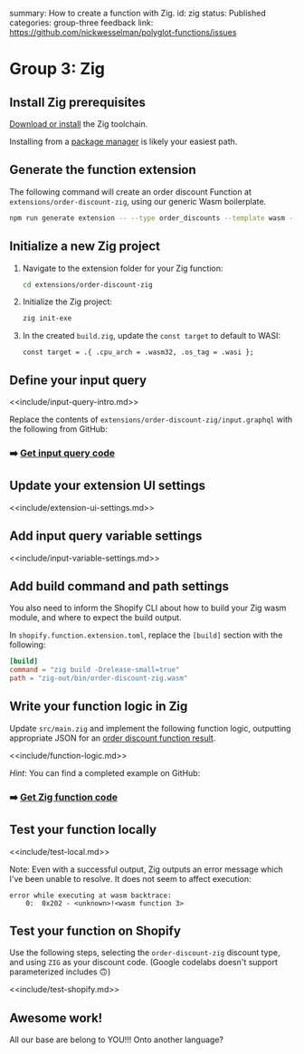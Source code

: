summary: How to create a function with Zig.
id: zig
status: Published
categories: group-three
feedback link: https://github.com/nickwesselman/polyglot-functions/issues

# Group 3: Zig

## Install Zig prerequisites

[Download or install](https://ziglang.org/download/) the Zig toolchain.

Installing from a [package manager](https://github.com/ziglang/zig/wiki/Install-Zig-from-a-Package-Manager) is likely your easiest path.

## Generate the function extension

The following command will create an order discount Function at `extensions/order-discount-zig`, using our generic Wasm boilerplate.

```bash
npm run generate extension -- --type order_discounts --template wasm --name order-discount-zig
```

## Initialize a new Zig project

1. Navigate to the extension folder for your Zig function:

    ```bash
    cd extensions/order-discount-zig
    ```

1. Initialize the Zig project:

    ```bash
    zig init-exe
    ```

1. In the created `build.zig`, update the `const target` to default to WASI:

    ```zig
    const target = .{ .cpu_arch = .wasm32, .os_tag = .wasi };
    ```

## Define your input query

<<include/input-query-intro.md>>

Replace the contents of `extensions/order-discount-zig/input.graphql` with the following from GitHub:

### ➡️ [Get input query code](https://github.com/nickwesselman/polyglot-functions/blob/main/extensions/order-discount-zig/input.graphql)

## Update your extension UI settings

<<include/extension-ui-settings.md>>

## Add input query variable settings

<<include/input-variable-settings.md>>

## Add build command and path settings

You also need to inform the Shopify CLI about how to build your Zig wasm module, and where to expect the build output.

In `shopify.function.extension.toml`, replace the `[build]` section with the following:

```toml
[build]
command = "zig build -Drelease-small=true"
path = "zig-out/bin/order-discount-zig.wasm"
```

## Write your function logic in Zig

Update `src/main.zig` and implement the following function logic, outputting appropriate JSON for an [order discount function result](https://shopify.dev/docs/api/functions/reference/order-discounts/graphql/functionresult).

<<include/function-logic.md>>

_Hint_: You can find a completed example on GitHub:

### ➡️ [Get Zig function code](https://github.com/nickwesselman/polyglot-functions/tree/main/extensions/order-discount-zig/src)

## Test your function locally

<<include/test-local.md>>

Note: Even with a successful output, Zig outputs an error message which I've been unable to resolve. It does not seem to affect execution:

```plaintext
error while executing at wasm backtrace:
    0:  0x202 - <unknown>!<wasm function 3>
```

## Test your function on Shopify

Use the following steps, selecting the `order-discount-zig` discount type, and using `ZIG` as your discount code.
(Google codelabs doesn't support parameterized includes 🙃)

<<include/test-shopify.md>>

## Awesome work!

All our base are belong to YOU!!! Onto another language?